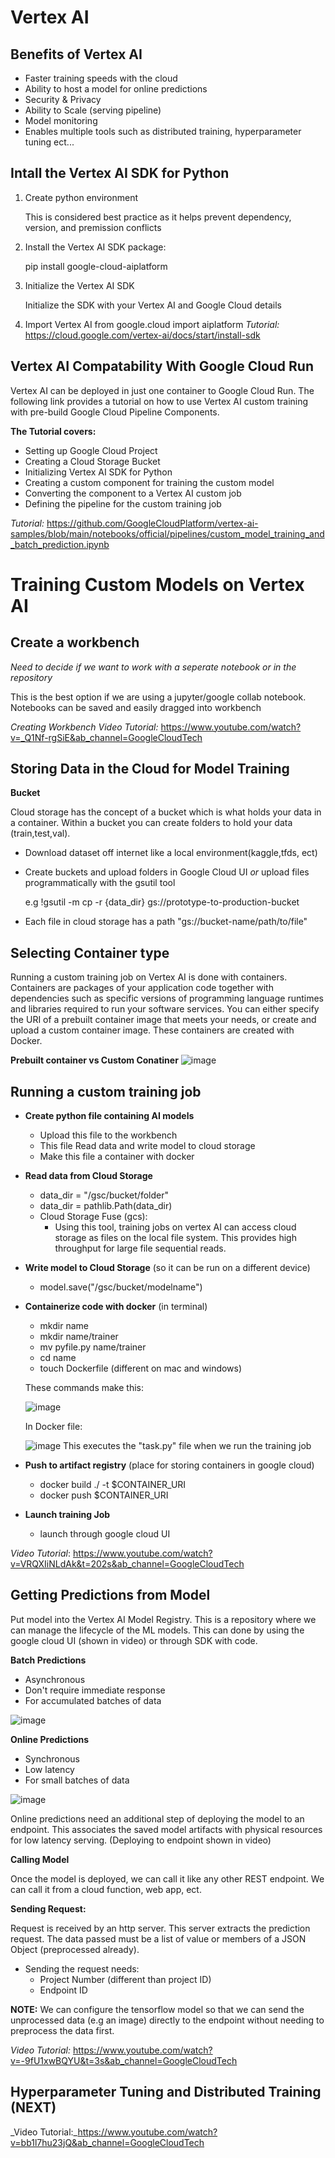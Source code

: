 # Vertex AI

## Benefits of Vertex AI
- Faster training speeds with the cloud
- Ability to host a model for online predictions
- Security & Privacy
- Ability to Scale (serving pipeline)
- Model monitoring
- Enables multiple tools such as distributed training, hyperparameter tuning ect...

## Intall the Vertex AI SDK for Python
1. Create python environment

   This is considered best practice as it helps prevent dependency, version, and premission conflicts
   
2. Install the Vertex AI SDK package:

   pip install google-cloud-aiplatform
   
3. Initialize the Vertex AI SDK

   Initialize the SDK with your Vertex AI and Google Cloud details
   
4. Import Vertex AI
   from google.cloud import aiplatform
_Tutorial:_
https://cloud.google.com/vertex-ai/docs/start/install-sdk



## Vertex AI Compatability With Google Cloud Run

Vertex AI can be deployed in just one container to Google Cloud Run. The following link provides a tutorial on how to use Vertex AI custom training with pre-build Google Cloud Pipeline Components.

**The Tutorial covers:**
- Setting up Google Cloud Project
- Creating a Cloud Storage Bucket
- Initializing Vertex AI SDK for Python
- Creating a custom component for training the custom model
- Converting the component to a Vertex AI custom job
- Defining the pipeline for the custom training job

_Tutorial:_
https://github.com/GoogleCloudPlatform/vertex-ai-samples/blob/main/notebooks/official/pipelines/custom_model_training_and_batch_prediction.ipynb

# Training Custom Models on Vertex AI

## Create a workbench
 _Need to decide if we want to work with a seperate notebook or in the repository_

This is the best option if we are using a jupyter/google collab notebook. Notebooks can be saved and easily dragged into workbench

_Creating Workbench Video Tutorial:_
https://www.youtube.com/watch?v=_Q1Nf-rgSiE&ab_channel=GoogleCloudTech

## Storing Data in the Cloud for Model Training
**Bucket**

Cloud storage has the concept of a bucket which is what holds your data in a container. Within a bucket you can create folders to hold your data (train,test,val). 

- Download dataset off internet like a local environment(kaggle,tfds, ect)
- Create buckets and upload folders in Google Cloud UI _or_ upload files programmatically with the gsutil tool

   e.g !gsutil -m cp -r {data_dir} gs://prototype-to-production-bucket
   
- Each file in cloud storage has a path "gs://bucket-name/path/to/file"


## Selecting Container type
Running a custom training job on Vertex AI is done with containers. Containers are packages of your application code together with dependencies such as specific versions of programming language runtimes and libraries required to run your software services. You can either specify the URI of a prebuilt container image that meets your needs, or create and upload a custom container image. These containers are created with Docker.

**Prebuilt container vs Custom Conatiner**
![image](https://github.com/evan-placenis/Auto-ML/assets/112578037/9736ab3c-34f7-4ed5-b7e0-f0f34704bd17)

## Running a custom training job

- **Create python file containing AI models**
  - Upload this file to the workbench
  - This file Read data and write model to cloud storage
  - Make this file a container with docker

- **Read data from Cloud Storage**
   - data_dir = "/gsc/bucket/folder"
   - data_dir = pathlib.Path(data_dir)
   - Cloud Storage Fuse (gcs):
      - Using this tool, training jobs on vertex AI can access cloud storage as files on the local file system. This               provides high throughput for large file sequential reads.
   
- **Write model to Cloud Storage** (so it can be run on a different device)
   - model.save("/gsc/bucket/modelname")

- **Containerize code with docker** (in terminal)
   - mkdir name
   - mkdir name/trainer
   - mv pyfile.py name/trainer
   - cd name
   - touch Dockerfile (different on mac and windows)

   These commands make this:
  
   ![image](https://github.com/evan-placenis/Auto-ML/assets/112578037/c00daac8-60a5-490f-a74f-d6df9b2f94ec)

   In Docker file:

   ![image](https://github.com/evan-placenis/Auto-ML/assets/112578037/3888f95f-84ed-4f35-a31d-6e9e8249b406)
   This executes the "task.py" file when we run the training job

- **Push to artifact registry** (place for storing containers in google cloud)
   - docker build ./ -t $CONTAINER_URI
   - docker push $CONTAINER_URI
 
- **Launch training Job**
  - launch through google cloud UI
 
_Video Tutorial_: https://www.youtube.com/watch?v=VRQXIiNLdAk&t=202s&ab_channel=GoogleCloudTech

## Getting Predictions from Model
Put model into the Vertex AI Model Registry. This is a repository where we can manage the lifecycle of the ML models. This can done by using the google cloud UI (shown in video) or through SDK with code.

**Batch Predictions**
- Asynchronous
- Don't require immediate response
- For accumulated batches of data

![image](https://github.com/evan-placenis/Auto-ML/assets/112578037/6bc73e92-ca21-4441-a4a9-e68d9e1f1e0a)

**Online Predictions**
- Synchronous
- Low latency
- For small batches of data

![image](https://github.com/evan-placenis/Auto-ML/assets/112578037/f2c7b836-7fa0-452b-8c14-fa12bb573aae)

Online predictions need an additional step of deploying the model to an endpoint. This associates the saved model artifacts with physical resources for low latency serving. (Deploying to endpoint shown in video)

**Calling Model**

Once the model is deployed, we can call it like any other REST endpoint. We can call it from a cloud function, web app, ect.

**Sending Request:**

Request is received by an http server. This server extracts the prediction request. The data passed must be a list of value or members of a JSON Object (preprocessed already).

- Sending the request needs:
   - Project Number (different than project ID)
   - Endpoint ID
 
**NOTE:**
We can configure the tensorflow model so that we can send the unprocessed data (e.g an image) directly to the endpoint without needing to preprocess the data first.

_Video Tutorial:_ https://www.youtube.com/watch?v=-9fU1xwBQYU&t=3s&ab_channel=GoogleCloudTech

## Hyperparameter Tuning and Distributed Training (NEXT)
_Video Tutorial:_https://www.youtube.com/watch?v=bb1l7hu23jQ&ab_channel=GoogleCloudTech
